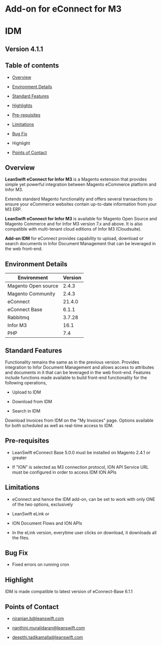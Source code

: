 Add-on for eConnect for M3
==========================

IDM
===

Version 4.1.1
-------------

Table of contents
-----------------

-   [Overview](#overview)

-   [Environment Details](#environment-details)

-   [Standard Features](#standard-features)

-   [Highlights](#highlights)

-   [Pre-requisites](#pre-requisites)

-   [Limitations](#limitations)

-   [Bug Fix](#bug-fix)

-   Highlight

-   [Points of Contact](#points-of-contact)

Overview
--------

**LeanSwift eConnect for Infor M3** is a Magento extension that provides simple
yet powerful integration between Magento eCommerce platform and Infor M3.

Extends standard Magento functionality and offers several transactions to ensure
your eCommerce websites contain up-to-date information from your M3 ERP.

**LeanSwift eConnect for Infor M3** is available for Magento Open Source and
Magento Commerce and for Infor M3 version 7.x and above. It is also compatible
with multi-tenant cloud editions of Infor M3 (Cloudsuite).

**Add-on IDM** for eConnect provides capability to upload, download or search
documents in Infor Document Management that can be leveraged in the web
front-end.

Environment Details
-------------------

| **Environment**     | **Version** |
|---------------------|-------------|
| Magento Open source | 2.4.3       |
| Magento Community   | 2.4.3       |
| eConnect            | 21.4.0      |
| eConnect Base       | 6.1.1       |
| Rabbitmq            | 3.7.28      |
| Infor M3            | 16.1        |
| PHP                 | 7.4         |

Standard Features
-----------------

Functionality remains the same as in the previous version. Provides integration
to Infor Document Management and allows access to attributes and documents in it
that can be leveraged in the web front-end. Features include functions made
available to build front-end functionality for the following operations,

-   Upload to IDM

-   Download from IDM

-   Search in IDM

Download Invoices from IDM on the "My Invoices" page. Options available for both
scheduled as well as real-time access to IDM.

Pre-requisites
--------------

-   LeanSwift eConnect Base 5.0.0 must be installed on Magento 2.4.1 or greater

-   If "ION" is selected as M3 connection protocol, ION API Service URL must be
    configured in order to access IDM ION APIs

Limitations
-----------

-   eConnect and hence the IDM add-on, can be set to work with only ONE of the
    two options, exclusively

-   LeanSwift eLink or

-   ION Document Flows and ION APIs

-   In the eLink version, everytime user clicks on download, it downloads all
    the files.

Bug Fix 
--------

-   Fixed errors on running cron

Highlight
---------

IDM is made compatible to latest version of eConnect-Base 6.1.1

Points of Contact
-----------------

-   <niranjan.b@leanswift.com>

-   <nanthini.muralidaran@leanswift.com>

-   <deepthi.tadikamalla@leanswift.com>
